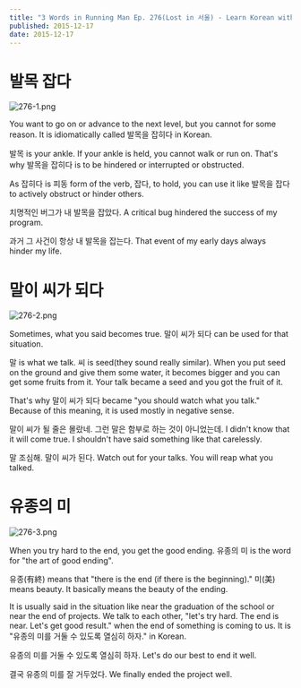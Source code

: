```yaml
---
title: "3 Words in Running Man Ep. 276(Lost in 서울) - Learn Korean with Running Man"
published: 2015-12-17
date: 2015-12-17
---
```


#  발목 잡다

![276-1.png ](/images/276-1.png )

You want to go on or advance to the next level, but you cannot for some reason. It is idiomatically called 발목을 잡히다 in Korean.

발목 is your ankle. If your ankle is held, you cannot walk or run on. That's why 발목을 잡히다 is to be hindered or interrupted or obstructed.

As 잡히다 is 피동 form of the verb, 잡다, to hold, you can use it like 발목을 잡다 to actively obstruct or hinder others.

치명적인 버그가 내 발목을 잡았다.
A critical bug hindered the success of my program.

과거 그 사건이 항상 내 발목을 잡는다.
That event of my early days always hinder my life.

#  말이 씨가 되다

![276-2.png ](/images/276-2.png )

Sometimes, what you said becomes true. 말이 씨가 되다 can be used for that situation.

말 is what we talk. 씨 is seed(they sound really similar). When you put seed on the ground and give them some water, it becomes bigger and you can get some fruits from it. Your talk became a seed and you got the fruit of it.

That's why 말이 씨가 되다 became "you should watch what you talk." Because of this meaning, it is used mostly in negative sense.

말이 씨가 될 줄은 몰랐네. 그런 말은 함부로 하는 것이 아니었는데.
I didn't know that it will come true. I shouldn't have said something like that carelessly.

말 조심해. 말이 씨가 된다.
Watch out for your talks. You will reap what you talked.

#  유종의 미

![276-3.png ](/images/276-3.png )

When you try hard to the end, you get the good ending. 유종의 미 is the word for "the art of good ending".

유종(有終) means that "there is the end (if there is the beginning)." 미(美) means beauty. It basically means the beauty of the ending.

It is usually said in the situation like near the graduation of the school or near the end of projects. We talk to each other, "let's try hard. The end is near. Let's get good result." when the end of something is coming to us. It is "유종의 미를 거둘 수 있도록 열심히 하자." in Korean.

유종의 미를 거둘 수 있도록 열심히 하자.
Let's do our best to end it well.

결국 유종의 미를 잘 거두었다.
We finally ended the project well.
